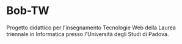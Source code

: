 # Bob-TW
Progetto didattico per l'insegnamento Tecnologie Web della Laurea triennale in Informatica presso l'Università degli Studi di Padova.
